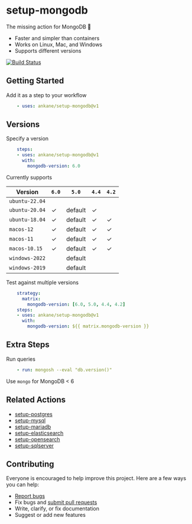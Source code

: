 # setup-mongodb

The missing action for MongoDB :tada:

- Faster and simpler than containers
- Works on Linux, Mac, and Windows
- Supports different versions

[![Build Status](https://github.com/ankane/setup-mongodb/workflows/build/badge.svg?branch=v1)](https://github.com/ankane/setup-mongodb/actions)

## Getting Started

Add it as a step to your workflow

```yml
    - uses: ankane/setup-mongodb@v1
```

## Versions

Specify a version

```yml
    steps:
    - uses: ankane/setup-mongodb@v1
      with:
        mongodb-version: 6.0
```

Currently supports

Version | `6.0` | `5.0` | `4.4` | `4.2`
--- | --- | --- | --- | ---
`ubuntu-22.04` | | | |
`ubuntu-20.04` | ✓ | default | ✓ |
`ubuntu-18.04` | ✓ | default | ✓ | ✓ |
`macos-12` | ✓ | default | ✓ | ✓ |
`macos-11` | ✓ | default | ✓ | ✓ |
`macos-10.15` | ✓ | default | ✓ | ✓ |
`windows-2022` | | default | |
`windows-2019` | | default | |

Test against multiple versions

```yml
    strategy:
      matrix:
        mongodb-version: [6.0, 5.0, 4.4, 4.2]
    steps:
    - uses: ankane/setup-mongodb@v1
      with:
        mongodb-version: ${{ matrix.mongodb-version }}
```

## Extra Steps

Run queries

```yml
    - run: mongosh --eval "db.version()"
```

Use `mongo` for MongoDB < 6

## Related Actions

- [setup-postgres](https://github.com/ankane/setup-postgres)
- [setup-mysql](https://github.com/ankane/setup-mysql)
- [setup-mariadb](https://github.com/ankane/setup-mariadb)
- [setup-elasticsearch](https://github.com/ankane/setup-elasticsearch)
- [setup-opensearch](https://github.com/ankane/setup-opensearch)
- [setup-sqlserver](https://github.com/ankane/setup-sqlserver)

## Contributing

Everyone is encouraged to help improve this project. Here are a few ways you can help:

- [Report bugs](https://github.com/ankane/setup-mongodb/issues)
- Fix bugs and [submit pull requests](https://github.com/ankane/setup-mongodb/pulls)
- Write, clarify, or fix documentation
- Suggest or add new features
